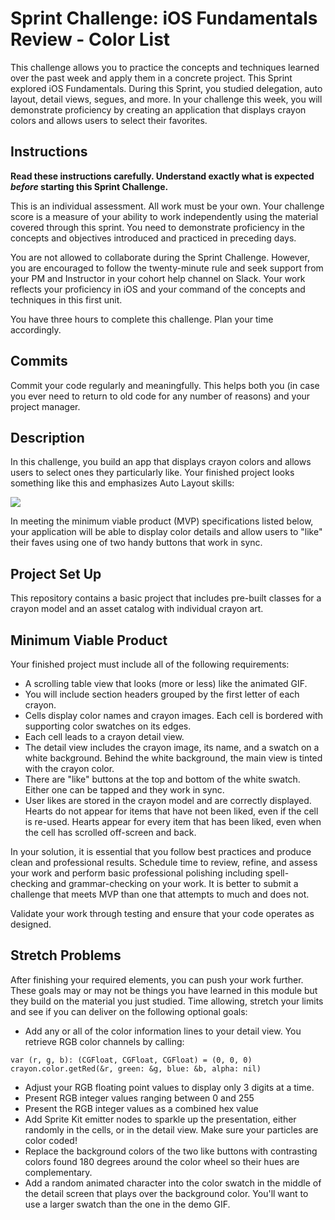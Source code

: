 # Sprint Challenge: iOS Fundamentals Review - Color List

This challenge allows you to practice the concepts and techniques learned over the past week and apply them in a concrete project. This Sprint explored iOS Fundamentals. During this Sprint, you studied delegation, auto layout, detail views, segues, and more. In your challenge this week, you will demonstrate proficiency by creating an application that displays crayon colors and allows users to select their favorites.

## Instructions

**Read these instructions carefully. Understand exactly what is expected _before_ starting this Sprint Challenge.**

This is an individual assessment. All work must be your own. Your challenge score is a measure of your ability to work independently using the material covered through this sprint. You need to demonstrate proficiency in the concepts and objectives introduced and practiced in preceding days.

You are not allowed to collaborate during the Sprint Challenge. However, you are encouraged to follow the twenty-minute rule and seek support from your PM and Instructor in your cohort help channel on Slack. Your work reflects your proficiency in iOS and your command of the concepts and techniques in this first unit.

You have three hours to complete this challenge. Plan your time accordingly.

## Commits

Commit your code regularly and meaningfully. This helps both you (in case you ever need to return to old code for any number of reasons) and your project manager.

## Description

In this challenge, you build an app that displays crayon colors and allows users to select ones they particularly like. Your finished project looks something like this and emphasizes Auto Layout skills:

![](images/demo.gif)

In meeting the minimum viable product (MVP) specifications listed below, your application will be able to display color details and allow users to "like" their faves using one of two handy buttons that work in sync.

## Project Set Up

This repository contains a basic project that includes pre-built classes for a crayon model and an asset catalog with individual crayon art.

## Minimum Viable Product

Your finished project must include all of the following requirements:

- A scrolling table view that looks (more or less) like the animated GIF. 
- You will include section headers grouped by the first letter of each crayon.
- Cells display color names and crayon images. Each cell is bordered with supporting color swatches on its edges.
- Each cell leads to a crayon detail view.
- The detail view includes the crayon image, its name, and a swatch on a white background. Behind the white background, the main view is tinted with the crayon color.
- There are "like" buttons at the top and bottom of the white swatch. Either one can be tapped and they work in sync. 
- User likes are stored in the crayon model and are correctly displayed. Hearts do not appear for items that have not been liked, even if the cell is re-used. Hearts appear for every item that has been liked, even when the cell has scrolled off-screen and back.

In your solution, it is essential that you follow best practices and produce clean and professional results. Schedule time to review, refine, and assess your work and perform basic professional polishing including spell-checking and grammar-checking on your work. It is better to submit a challenge that meets MVP than one that attempts to much and does not.

Validate your work through testing and ensure that your code operates as designed.

## Stretch Problems

After finishing your required elements, you can push your work further. These goals may or may not be things you have learned in this module but they build on the material you just studied. Time allowing, stretch your limits and see if you can deliver on the following optional goals:

- Add any or all of the color information lines to your detail view. You retrieve RGB color channels by calling:

```
var (r, g, b): (CGFloat, CGFloat, CGFloat) = (0, 0, 0)
crayon.color.getRed(&r, green: &g, blue: &b, alpha: nil)
```

- Adjust your RGB floating point values to display only 3 digits at a time.
- Present RGB integer values ranging between 0 and 255
- Present the RGB integer values as a combined hex value
- Add Sprite Kit emitter nodes to sparkle up the presentation, either randomly in the cells, or in the detail view. Make sure your particles are color coded!
- Replace the background colors of the two like buttons with contrasting colors found 180 degrees around the color wheel so their hues are complementary.
- Add a random animated character into the color swatch in the middle of the detail screen that plays over the background color. You'll want to use a larger swatch than the one in the demo GIF.

